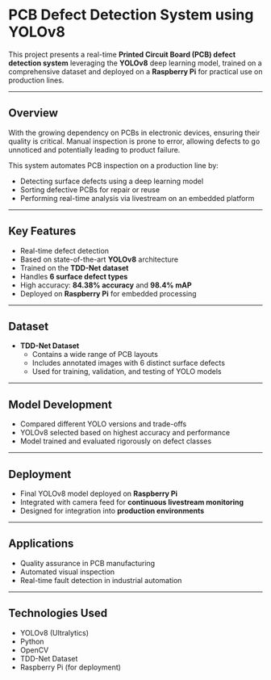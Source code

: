 
# PCB Defect Detection System using YOLOv8

This project presents a real-time **Printed Circuit Board (PCB) defect detection system** leveraging the **YOLOv8** deep learning model, trained on a comprehensive dataset and deployed on a **Raspberry Pi** for practical use on production lines.

---

## Overview

With the growing dependency on PCBs in electronic devices, ensuring their quality is critical. Manual inspection is prone to error, allowing defects to go unnoticed and potentially leading to product failure.

This system automates PCB inspection on a production line by:
- Detecting surface defects using a deep learning model
- Sorting defective PCBs for repair or reuse
- Performing real-time analysis via livestream on an embedded platform

---

##  Key Features

-  Real-time defect detection
-  Based on state-of-the-art **YOLOv8** architecture
-  Trained on the **TDD-Net dataset**
-  Handles **6 surface defect types**
-  High accuracy: **84.38% accuracy** and **98.4% mAP**
-  Deployed on **Raspberry Pi** for embedded processing

---

##  Dataset

- **TDD-Net Dataset**
  - Contains a wide range of PCB layouts
  - Includes annotated images with 6 distinct surface defects
  - Used for training, validation, and testing of YOLO models

---

## Model Development

- Compared different YOLO versions and trade-offs
- YOLOv8 selected based on highest accuracy and performance
- Model trained and evaluated rigorously on defect classes

---

##  Deployment

- Final YOLOv8 model deployed on **Raspberry Pi**
- Integrated with camera feed for **continuous livestream monitoring**
- Designed for integration into **production environments**

---

##  Applications

- Quality assurance in PCB manufacturing
- Automated visual inspection
- Real-time fault detection in industrial automation

---

##  Technologies Used

- YOLOv8 (Ultralytics)
- Python
- OpenCV
- TDD-Net Dataset
- Raspberry Pi (for deployment)



